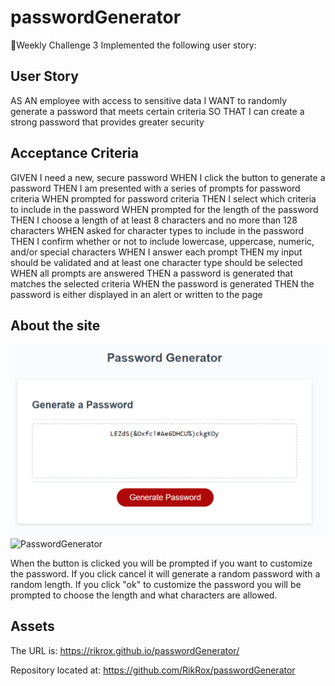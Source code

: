 # passwordGenerator


📖Weekly Challenge 3
Implemented the following user story:


## User Story

AS AN employee with access to sensitive data
I WANT to randomly generate a password that meets certain criteria
SO THAT I can create a strong password that provides greater security



## Acceptance Criteria
GIVEN I need a new, secure password
WHEN I click the button to generate a password
THEN I am presented with a series of prompts for password criteria
WHEN prompted for password criteria
THEN I select which criteria to include in the password
WHEN prompted for the length of the password
THEN I choose a length of at least 8 characters and no more than 128 characters
WHEN asked for character types to include in the password
THEN I confirm whether or not to include lowercase, uppercase, numeric, and/or special characters
WHEN I answer each prompt
THEN my input should be validated and at least one character type should be selected
WHEN all prompts are answered
THEN a password is generated that matches the selected criteria
WHEN the password is generated
THEN the password is either displayed in an alert or written to the page



## About the site

![PasswordGenerator](./assets/site.PNG)
![PasswordGenerator](/images/github-logo.png)

When the button is clicked you will be prompted if you want to customize the password. If you click cancel it will generate a random password with a random length. If you click "ok" to customize the password you will be prompted to choose the length and what characters are allowed. 


## Assets

The URL is: https://rikrox.github.io/passwordGenerator/

Repository located at: https://github.com/RikRox/passwordGenerator
